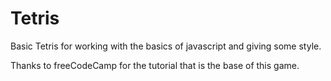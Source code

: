# Tetris

Basic Tetris for working with the basics of javascript and giving some style.

Thanks to freeCodeCamp for the tutorial that is the base of this game.
